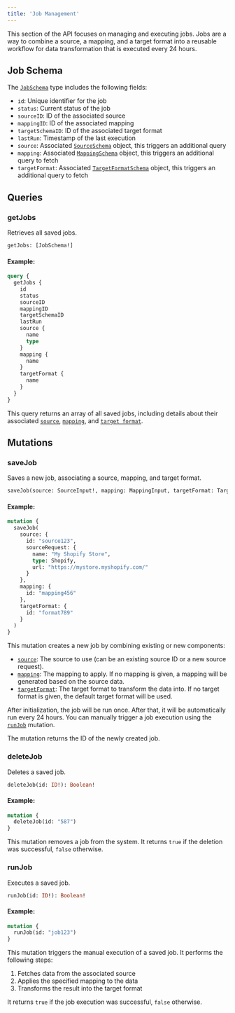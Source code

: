 ```yaml
---
title: 'Job Management'
---
```


This section of the API focuses on managing and executing jobs. Jobs are a way to combine a source, a mapping, and a target format into a reusable workflow for data transformation that is executed every 24 hours.

## Job Schema

The [`JobSchema`](./types#jobschema) type includes the following fields:

- `id`: Unique identifier for the job
- `status`: Current status of the job
- `sourceID`: ID of the associated source
- `mappingID`: ID of the associated mapping
- `targetSchemaID`: ID of the associated target format
- `lastRun`: Timestamp of the last execution
- `source`: Associated [`SourceSchema`](./types#sourceschema) object, this triggers an additional query
- `mapping`: Associated [`MappingSchema`](./types#mappingschema) object, this triggers an additional query to fetch
- `targetFormat`: Associated [`TargetFormatSchema`](./types#targetformatschema) object, this triggers an additional query to fetch

## Queries

### getJobs
Retrieves all saved jobs.

```graphql
getJobs: [JobSchema!]
```

#### Example:
```graphql
query {
  getJobs {
    id
    status
    sourceID
    mappingID
    targetSchemaID
    lastRun
    source {
      name
      type
    }
    mapping {
      name
    }
    targetFormat {
      name
    }
  }
}
```

This query returns an array of all saved jobs, including details about their associated [`source`](./types#sourceinput), [`mapping`](./types#mappinginput), and [`target format`](./types#targetformatinput).

## Mutations

### saveJob
Saves a new job, associating a source, mapping, and target format.

```graphql
saveJob(source: SourceInput!, mapping: MappingInput, targetFormat: TargetFormatInput): ID
```

#### Example:
```graphql
mutation {
  saveJob(
    source: {
      id: "source123",
      sourceRequest: {
        name: "My Shopify Store",
        type: Shopify,
        url: "https://mystore.myshopify.com/"
      }
    },
    mapping: {
      id: "mapping456"
    },
    targetFormat: {
      id: "format789"
    }
  )
}
```

This mutation creates a new job by combining existing or new components:
- [`source`](./types#sourceinput): The source to use (can be an existing source ID or a new source request).
- [`mapping`](./types#mappinginput): The mapping to apply. If no mapping is given, a mapping will be generated based on the source data.
- [`targetFormat`](./types#targetformatinput): The target format to transform the data into. If no target format is given, the default target format will be used.

After initialization, the job will be run once. After that, it will be automatically run every 24 hours. You can manually trigger a job execution using the [`runJob`](#runjob) mutation.

The mutation returns the ID of the newly created job.

### deleteJob
Deletes a saved job.

```graphql
deleteJob(id: ID!): Boolean!
```

#### Example:
```graphql
mutation {
  deleteJob(id: "587")
}
```

This mutation removes a job from the system. It returns `true` if the deletion was successful, `false` otherwise.

### runJob
Executes a saved job.

```graphql
runJob(id: ID!): Boolean!
```

#### Example:
```graphql
mutation {
  runJob(id: "job123")
}
```

This mutation triggers the manual execution of a saved job. It performs the following steps:
1. Fetches data from the associated source
2. Applies the specified mapping to the data
3. Transforms the result into the target format

It returns `true` if the job execution was successful, `false` otherwise.